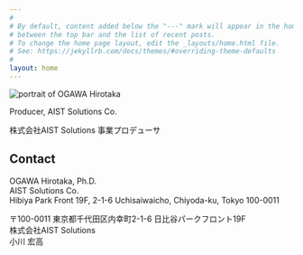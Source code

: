 ```yaml
---
#
# By default, content added below the "---" mark will appear in the home page
# between the top bar and the list of recent posts.
# To change the home page layout, edit the _layouts/home.html file.
# See: https://jekyllrb.com/docs/themes/#overriding-theme-defaults
#
layout: home
---
```

![portrait of OGAWA Hirotaka]({{site.baseurl}}/assets/images/portrait-1.jpg)

Producer, AIST Solutions Co.

株式会社AIST Solutions 事業プロデューサ

## Contact

OGAWA Hirotaka, Ph.D.  
AIST Solutions Co.  
Hibiya Park Front 19F, 2-1-6 Uchisaiwaicho, Chiyoda-ku, Tokyo 100-0011

〒100-0011 東京都千代田区内幸町2-1-6 日比谷パークフロント19F  
株式会社AIST Solutions  
小川 宏高
